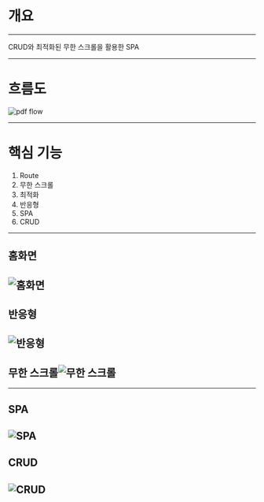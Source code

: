 # 개요
----
CRUD와 최적화된 무한 스크롤을 활용한 SPA

----

# 흐름도

![pdf flow](https://github.com/user-attachments/assets/89377a1d-38be-4015-9837-4a331067fe46)

----

# 핵심 기능
1. Route
2. 무한 스크롤
3. 최적화
4. 반응형
5. SPA
6. CRUD
----

## 홈화면
![홈화면](https://github.com/lee-1002/front_reactProject/blob/main/front_project/image/%ED%99%88%ED%99%94%EB%A9%B4.gif)
----
## 반응형
![반응형](https://github.com/lee-1002/front_reactProject/blob/main/front_project/image/%EB%B0%98%EC%9D%91%ED%98%95.gif)
----
## 무한 스크롤![무한 스크롤](https://github.com/lee1002/front_reactProject/blob/main/front_project/image/%EB%AC%B4%ED%95%9C%EC%8A%A4%ED%81%AC%EB%A1%A4.gif/)
----
## SPA
![SPA](https://github.com/lee-1002/front_reactProject/blob/main/front_project/image/SPA.gif)
----
## CRUD
![CRUD](https://github.com/lee-1002/front_reactProject/blob/main/front_project/image/CRUD.gif)
----
